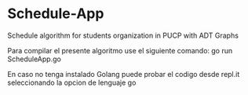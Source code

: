 # Schedule-App
Schedule algorithm for students organization in PUCP with ADT Graphs

Para compilar el presente algoritmo use el siguiente comando:
go run ScheduleApp.go

En caso no tenga instalado Golang puede probar el codigo desde repl.it seleccionando la opcion de lenguaje go
